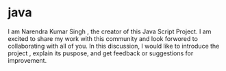 # java
I am Narendra Kumar Singh , the creator of this Java Script Project. I am excited to share my work with this community and look forwored to collaborating with all of you. In this discussion, I would like to introduce the project , explain its puspose, and get feedback or suggestions for improvement.
